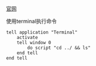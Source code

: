 
[官网](https://developer.apple.com/library/archive/documentation/AppleScript/Conceptual/AppleScriptLangGuide/conceptual/ASLR_fundamentals.html#//apple_ref/doc/uid/TP40000983-CH218-SW2)

使用terminal执行命令


```shell
tell application "Terminal"
	activate
	tell window 0
		do script "cd ../ && ls"
	end tell
end tell
```

